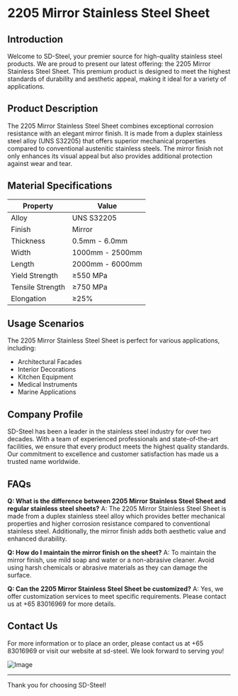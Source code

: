 # 2205 Mirror Stainless Steel Sheet

## Introduction
Welcome to SD-Steel, your premier source for high-quality stainless steel products. We are proud to present our latest offering: the 2205 Mirror Stainless Steel Sheet. This premium product is designed to meet the highest standards of durability and aesthetic appeal, making it ideal for a variety of applications.

## Product Description
The 2205 Mirror Stainless Steel Sheet combines exceptional corrosion resistance with an elegant mirror finish. It is made from a duplex stainless steel alloy (UNS S32205) that offers superior mechanical properties compared to conventional austenitic stainless steels. The mirror finish not only enhances its visual appeal but also provides additional protection against wear and tear.

## Material Specifications
| Property            | Value                     |
|---------------------|---------------------------|
| Alloy               | UNS S32205                |
| Finish              | Mirror                    |
| Thickness           | 0.5mm - 6.0mm             |
| Width               | 1000mm - 2500mm           |
| Length              | 2000mm - 6000mm           |
| Yield Strength      | ≥550 MPa                  |
| Tensile Strength    | ≥750 MPa                  |
| Elongation          | ≥25%                      |

## Usage Scenarios
The 2205 Mirror Stainless Steel Sheet is perfect for various applications, including:
- Architectural Facades
- Interior Decorations
- Kitchen Equipment
- Medical Instruments
- Marine Applications

## Company Profile
SD-Steel has been a leader in the stainless steel industry for over two decades. With a team of experienced professionals and state-of-the-art facilities, we ensure that every product meets the highest quality standards. Our commitment to excellence and customer satisfaction has made us a trusted name worldwide.

## FAQs
**Q: What is the difference between 2205 Mirror Stainless Steel Sheet and regular stainless steel sheets?**
A: The 2205 Mirror Stainless Steel Sheet is made from a duplex stainless steel alloy which provides better mechanical properties and higher corrosion resistance compared to conventional stainless steel. Additionally, the mirror finish adds both aesthetic value and enhanced durability.

**Q: How do I maintain the mirror finish on the sheet?**
A: To maintain the mirror finish, use mild soap and water or a non-abrasive cleaner. Avoid using harsh chemicals or abrasive materials as they can damage the surface.

**Q: Can the 2205 Mirror Stainless Steel Sheet be customized?**
A: Yes, we offer customization services to meet specific requirements. Please contact us at +65 83016969 for more details.

## Contact Us
For more information or to place an order, please contact us at +65 83016969 or visit our website at  sd-steel. We look forward to serving you!

![Image](https://github.com/user-attachments/assets/2567258e-e124-4816-932d-1809bd27ef0b)

---

Thank you for choosing SD-Steel!
